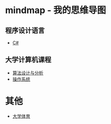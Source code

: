 # mindmap - 我的思维导图

## 程序设计语言

- [C#](./csharp/)

## 大学计算机课程

- [算法设计与分析]()
- [操作系统]()

# 其他

- [大学体育]()